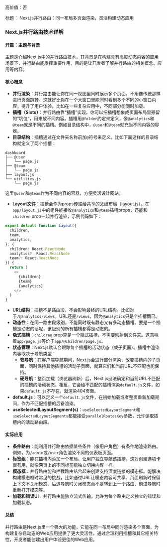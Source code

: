 高价值：否

标题：
Next.js并行路由：同一布局多页面渲染，灵活构建动态应用

### Next.js并行路由技术详解

#### 开篇：主题与背景
主题是介绍Next.js中的并行路由技术，其背景是在构建具有高度动态内容的应用场景下，并行路由能发挥重要作用，目的是让开发者了解并行路由的相关概念、应用等内容。

#### 核心概念
- **并行渲染**：并行路由能让你在同一视图里同时展示多个页面，不用像传统那样进行页面跳转。这就好比你在一个大窗口里能同时看到多个不同的小窗口内容，提升了用户体验。比如在一些复杂应用中，不同部分能同时加载。
- **插槽（Slots）**：并行路由靠“插槽”实现，你可以把插槽想象成页面布局里预留的“坑位”，用来放不同内容。插槽用`@folder`约定来定义，像`@analytics`和`@team`就是不同的插槽。例如目录结构中，`@user`和`@team`就充当不同内容的容器。
- **目录结构**：插槽通过在文件夹名称前加`@`符号来定义。比如下面这样的目录结构就定义了两个插槽：
```
dashboard
├── @user
│   └── page.js
├── @team
│   └── page.js
├── layout.js
└── utilities.js
    └── page.js
```
这里`@user`和`@team`作为不同内容的容器，方便灵活设计网站。
- **Layout文件**：插槽会作为props传递给共享的父级布局（layout.js）。在`app/layout.js`中的组件能接收`@analytics`和`@team`插槽props，还能和`children` prop一起并行渲染，示例代码如下：
```typescript
export default function Layout({
  children,
  team,
  analytics,
}: {
  children: React.ReactNode
  analytics?: React.ReactNode
  team?: React.ReactNode
}) {
  return (
    <>
      {children}
      {team}
      {analytics}
    </>    
  )
}
```
- **URL结构**：插槽不是路由段，不会影响最终的URL结构。比如对于`/@analytics/views`，URL还是`/views`，因为`@analytics`只是个插槽而已。
- **动态性**：在同一路由段级别，不能同时既有静态又有多动态插槽。要是一个插槽是动态的话呢，该级别的所有插槽都得是动态的。
- **隐式插槽**：`children` prop算是一个隐式插槽，不需要映射到文件夹。这意味着`app/page.js`等价于`app/@children/page.js`。
- **状态管理**：Next.js默认会跟踪每个插槽的活动状态（或子页面）。插槽中渲染内容取决于导航类型：
    - **软导航**：在客户端导航期间，Next.js会进行部分渲染，改变插槽内的子页面，同时保持其他插槽的活动子页面，就算它们和当前URL不匹配也能保持。
    - **硬导航**：整页加载（浏览器刷新）后，Next.js没法确定和当前URL不匹配的插槽的活动状态。相反，它会给不匹配的插槽渲染`default.js`文件，如果`default.js`不存在，就渲染404页面。
- **default.js**：可以定义一个`default.js`文件，在初始加载或者整页重新加载期间，作为不匹配插槽的后备渲染。
- **useSelectedLayoutSegment(s)**：`useSelectedLayoutSegment`和`useSelectedLayoutSegments`都能接受`parallelRoutesKey`参数，允许读取插槽内的活动路由段。

#### 实际应用
- **条件路由**：能利用并行路由依据某些条件（像用户角色）有条件地渲染路由。例如，为`/admin`或`/user`角色渲染不同的仪表板页面。
- **标签组**：能在插槽内添加一个布局，让用户独立导航该插槽。这对创建选项卡很有用，就像网页上的不同标签能独立切换内容一样。
- **模态框**：并行路由能和拦截路由结合起来创建支持深度链接的模态框。能解决构建模态框时常见的挑战，比如通过URL让模态内容可共享、页面刷新时保留上下文不关闭模态、后退导航时关闭模态而不是转到上一个路由、前进导航时重新打开模态等。
- **加载和错误UI**：并行路由能独立流式传输，允许为每个路由定义独立的错误和加载状态。

#### 总结
并行路由是Next.js里一个强大的功能，它能在同一布局中同时渲染多个页面，为构建复杂且动态的Web应用提供了更大灵活性。通过合理利用插槽和其它相关特性，开发者能创建出用户体验更佳的Web应用。